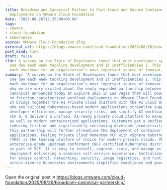 ```yaml
---
title: Broadcom and Canonical Partner to Fast-track and Secure Containerized Workload
  Deployments on VMware Cloud Foundation
date: '2025-08-26T12:35:00+00:00'
tags:
- vmware
- cloud-foundation
- kubernetes
source: VMware Cloud Foundation Blog
external_url: https://blogs.vmware.com/cloud-foundation/2025/08/26/broadcom-canonical-partnership/
post_kind: link
draft: false
tldr: A survey on the State of Developers found that most developers spend roughly
  one day each week tackling development and IT inefficiencies 1. This is way too
  much overhead for an organization’s most important source of innovation.
summary: 'A survey on the State of Developers found that most developers spend roughly
  one day each week tackling development and IT inefficiencies 1. This is way too
  much overhead for an organization’s most important source of innovation. That’s
  why we are very excited about the newly expanded partnership between Broadcom and
  Canonical announced today at Explore 2025 in Las Vegas that will power high velocity,
  no friction containerized workload deployments on VMware Cloud Foundation (VCF).
  It brings together the #1 Private Cloud platform with the #1 Cloud OS to help customers
  who are building Kubernetes-based modern applications streamline support, improve
  developer efficiency, manage security risks, and simplify AI workload deployment.
  VCF 9. 0 delivers a unified, AI-ready private cloud platform to manage traditional
  as well as modern containerized applications. Customers get a unified cloud experience
  reducing friction and significantly increasing developer productivity and experience.
  This partnership will further streamline the deployment of container-based and AI
  applications. Fueling Private Cloud Momentum VCF with vSphere Kubernetes Service
  (VKS) is the leading platform of choice for modern private clouds. VKS is Broadcom’s
  enterprise-grade upstream conformant CNCF certified Kubernetes distribution, offered
  as part of VCF. It is easy to install, upgrade, scale, and manage as a multi-cluster
  deployment delivering a seamless self-service experience. Centralized policy management
  for access control, networking, security, image registries, and runtime configurations
  across diverse Kubernetes environments simplifies compliance and governance at scale.'
---
```

Open the original post ↗ https://blogs.vmware.com/cloud-foundation/2025/08/26/broadcom-canonical-partnership/
